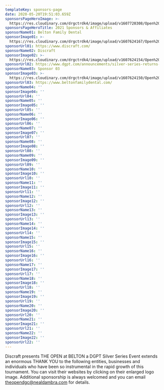 ```yaml
---
templateKey: sponsors-page
date: 2020-05-20T19:51:03.659Z
sponsorsPageHeroImage: >-
  https://res.cloudinary.com/drgctrdk4/image/upload/v1607720308/Open%20DGC/Courses/Belton/2021%20Belton/banner_1920x1000_theopencourse_etxfxl.jpg
sponsorsPageHeroTitle: 2021 Sponsors & Affiliates
sponsorName01: Belton Family Dental
sponsorImage01: >-
  https://res.cloudinary.com/drgctrdk4/image/upload/v1607624167/Open%20DGC/Sponsors/Demo/Tee_Signs_TOABT_20_web-03-lo_qi5v3i.jpg
sponsorUrl01: https://www.discraft.com/
sponsorName02: Discraft
sponsorImage02: >-
  https://res.cloudinary.com/drgctrdk4/image/upload/v1607624154/Open%20DGC/Sponsors/Demo/Map_Signs_TOABT_20_web-02-lo_y1duzb.jpg
sponsorUrl02: https://www.dgpt.com/announcements/silver-series-returns-for-the-2021-touring-season/
sponsorName03: Sponsor 03
sponsorImage03: >-
  https://res.cloudinary.com/drgctrdk4/image/upload/v1607624150/Open%20DGC/Sponsors/Demo/Map_Signs_TOABT_20_web-01-lo_tosxyv.jpg
sponsorUrl03: https://www.beltonfamilydental.com/
sponsorName04: ''
sponsorImage04: ''
sponsorUrl04: ''
sponsorName05: ''
sponsorImage05: ''
sponsorUrl05: ''
sponsorName06: ''
sponsorImage06: ''
sponsorUrl06: ''
sponsorName07: ''
sponsorImage07: ''
sponsorUrl07: ''
sponsorName08: ''
sponsorImage08: ''
sponsorUrl08: ''
sponsorName09: ''
sponsorImage09: ''
sponsorUrl09: ''
sponsorName10: ''
sponsorImage10: ''
sponsorUrl10: ''
sponsorName11: ''
sponsorImage11: ''
sponsorUrl11: ''
sponsorName12: ''
sponsorImage12: ''
sponsorUrl12: ''
sponsorName13: ''
sponsorImage13: ''
sponsorUrl13: ''
sponsorName14: ''
sponsorImage14: ''
sponsorUrl14: ''
sponsorName15: ''
sponsorImage15: ''
sponsorUrl15: ''
sponsorName16: ''
sponsorImage16: ''
sponsorUrl16: ''
sponsorName17: ''
sponsorImage17: ''
sponsorUrl17: ''
sponsorName18: ''
sponsorImage18: ''
sponsorUrl18: ''
sponsorName19: ''
sponsorImage19: ''
sponsorUrl19: ''
sponsorName20: ''
sponsorImage20: ''
sponsorUrl20: ''
sponsorName21: ''
sponsorImage21: ''
sponsorUrl21: ''
sponsorName22: ''
sponsorImage22: ''
sponsorUrl22: ''
---
```

Discraft presents THE OPEN at BELTON a DGPT Silver Series Event extends an enormous THANK YOU to the following entities, businesses and individuals who have been so instrumental in the rapid growth of this tournament. You can visit their websites by clicking on their enlarged logo image. Additional sponsorship is always welcomed and you can email <theopendgc@nealdambra.com> for details.